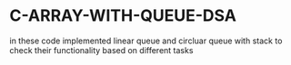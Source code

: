 # C-ARRAY-WITH-QUEUE-DSA
in these code implemented linear queue and circluar queue with stack to check their functionality based on different tasks
